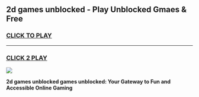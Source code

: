 
## 2d games unblocked - Play Unblocked Gmaes & Free
<h3>
<a href="https://news.freeplayer.one?title=2d_games_unblocked&ref=23F">CLICK TO PLAY</a></h3>
<hr>

<h3>
<a href="https://news.freeplayer.one?title=2d_games_unblocked&ref=23F">CLICK 2 PLAY</a>
  
</h3>

<a href="https://news.freeplayer.one?title=2d_games_unblocked&ref=23F/"><img src="https://clearcache.store/games.png"></a>


**2d games unblocked games unblocked: Your Gateway to Fun and Accessible Online Gaming**
